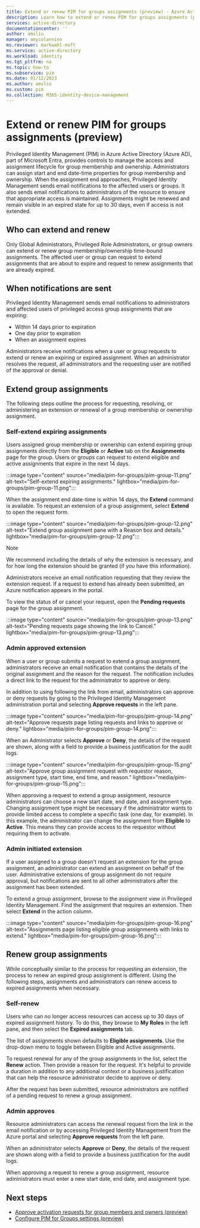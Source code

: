 ```yaml
---
title: Extend or renew PIM for groups assignments (preview) - Azure Active Directory
description: Learn how to extend or renew PIM for groups assignments (preview).
services: active-directory
documentationcenter: ''
author: amsliu
manager: amycolannino
ms.reviewer: markwahl-msft
ms.service: active-directory
ms.workload: identity
ms.tgt_pltfrm: na
ms.topic: how-to
ms.subservice: pim
ms.date: 01/12/2023
ms.author: amsliu
ms.custom: pim
ms.collection: M365-identity-device-management
---
```


# Extend or renew PIM for groups assignments (preview)

Privileged Identity Management (PIM) in Azure Active Directory (Azure AD), part of Microsoft Entra, provides controls to manage the access and assignment lifecycle for group membership and ownership. Administrators can assign start and end date-time properties for group membership and ownership. When the assignment end approaches, Privileged Identity Management sends email notifications to the affected users or groups. It also sends email notifications to administrators of the resource to ensure that appropriate access is maintained. Assignments might be renewed and remain visible in an expired state for up to 30 days, even if access is not extended.

## Who can extend and renew

Only Global Administrators, Privileged Role Administrators, or group owners can extend or renew group membership/ownership time-bound assignments. The affected user or group can request to extend assignments that are about to expire and request to renew assignments that are already expired.

## When notifications are sent

Privileged Identity Management sends email notifications to administrators and affected users of privileged access group assignments that are expiring:

- Within 14 days prior to expiration
- One day prior to expiration
- When an assignment expires

Administrators receive notifications when a user or group requests to extend or renew an expiring or expired assignment. When an administrator resolves the request, all administrators and the requesting user are notified of the approval or denial.

## Extend group assignments

The following steps outline the process for requesting, resolving, or administering an extension or renewal of a group membership or ownership assignment.

### Self-extend expiring assignments

Users assigned group membership or ownership can extend expiring group assignments directly from the **Eligible** or **Active** tab on the **Assignments** page for the group. Users or groups can request to extend eligible and active assignments that expire in the next 14 days.

:::image type="content" source="media/pim-for-groups/pim-group-11.png" alt-text="Self-extend expiring assignments." lightbox="media/pim-for-groups/pim-group-11.png":::

When the assignment end date-time is within 14 days, the **Extend** command is available. To request an extension of a group assignment, select **Extend** to open the request form.

:::image type="content" source="media/pim-for-groups/pim-group-12.png" alt-text="Extend group assignment pane with a Reason box and details." lightbox="media/pim-for-groups/pim-group-12.png":::

>[!NOTE]
>We recommend including the details of why the extension is necessary, and for how long the extension should be granted (if you have this information).

Administrators receive an email notification requesting that they review the extension request. If a request to extend has already been submitted, an Azure notification appears in the portal.

To view the status of or cancel your request, open the **Pending requests** page for the group assignment.

:::image type="content" source="media/pim-for-groups/pim-group-13.png" alt-text="Pending requests page showing the link to Cancel." lightbox="media/pim-for-groups/pim-group-13.png":::

### Admin approved extension

When a user or group submits a request to extend a group assignment, administrators receive an email notification that contains the details of the original assignment and the reason for the request. The notification includes a direct link to the request for the administrator to approve or deny.

In addition to using following the link from email, administrators can approve or deny requests by going to the Privileged Identity Management administration portal and selecting **Approve requests** in the left pane.

:::image type="content" source="media/pim-for-groups/pim-group-14.png" alt-text="Approve requests page listing requests and links to approve or deny." lightbox="media/pim-for-groups/pim-group-14.png":::

When an Administrator selects **Approve** or **Deny**, the details of the request are shown, along with a field to provide a business justification for the audit logs.

:::image type="content" source="media/pim-for-groups/pim-group-15.png" alt-text="Approve group assignment request with requestor reason, assignment type, start time, end time, and reason." lightbox="media/pim-for-groups/pim-group-15.png":::

When approving a request to extend a group assignment, resource administrators can choose a new start date, end date, and assignment type. Changing assignment type might be necessary if the administrator wants to provide limited access to complete a specific task (one day, for example). In this example, the administrator can change the assignment from **Eligible** to **Active**. This means they can provide access to the requestor without requiring them to activate.

### Admin initiated extension

If a user assigned to a group doesn't request an extension for the group assignment, an administrator can extend an assignment on behalf of the user. Administrative extensions of group assignment do not require approval, but notifications are sent to all other administrators after the assignment has been extended.

To extend a group assignment, browse to the assignment view in Privileged Identity Management. Find the assignment that requires an extension. Then select **Extend** in the action column.

:::image type="content" source="media/pim-for-groups/pim-group-16.png" alt-text="Assignments page listing eligible group assignments with links to extend." lightbox="media/pim-for-groups/pim-group-16.png":::

## Renew group assignments

While conceptually similar to the process for requesting an extension, the process to renew an expired group assignment is different. Using the following steps, assignments and administrators can renew access to expired assignments when necessary.

### Self-renew

Users who can no longer access resources can access up to 30 days of expired assignment history. To do this, they browse to **My Roles** in the left pane, and then select the **Expired assignments** tab.

The list of assignments shown defaults to **Eligible assignments**. Use the drop-down menu to toggle between Eligible and Active assignments.

To request renewal for any of the group assignments in the list, select the **Renew** action. Then provide a reason for the request. It's helpful to provide a duration in addition to any additional context or a business justification that can help the resource administrator decide to approve or deny.

After the request has been submitted, resource administrators are notified of a pending request to renew a group assignment.

### Admin approves

Resource administrators can access the renewal request from the link in the email notification or by accessing Privileged Identity Management from the Azure portal and selecting **Approve requests** from the left pane.

When an administrator selects **Approve** or **Deny**, the details of the request are shown along with a field to provide a business justification for the audit logs.

When approving a request to renew a group assignment, resource administrators must enter a new start date, end date, and assignment type.

## Next steps

- [Approve activation requests for group members and owners (preview)](groups-approval-workflow.md)
- [Configure PIM for Groups settings (preview)](groups-role-settings.md)
